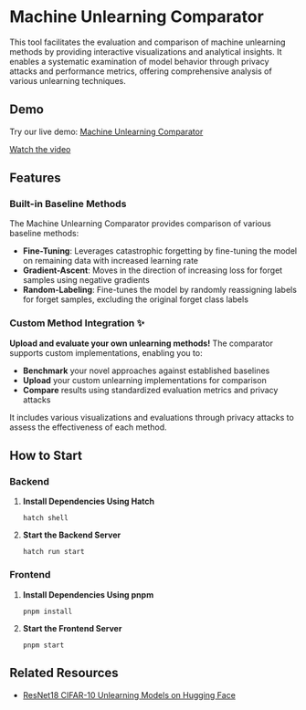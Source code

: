 # Machine Unlearning Comparator

This tool facilitates the evaluation and comparison of machine unlearning methods by providing interactive visualizations and analytical insights. It enables a systematic examination of model behavior through privacy attacks and performance metrics, offering comprehensive analysis of various unlearning techniques.

## Demo

Try our live demo: [Machine Unlearning Comparator](https://gnueaj.github.io/Machine-Unlearning-Comparator/)

[Watch the video](https://youtu.be/yAyAYp2msDk?si=Q-8IgVlrk8uSBceu)

## Features

### Built-in Baseline Methods
The Machine Unlearning Comparator provides comparison of various baseline methods:
- **Fine-Tuning**: Leverages catastrophic forgetting by fine-tuning the model on remaining data with increased learning rate
- **Gradient-Ascent**: Moves in the direction of increasing loss for forget samples using negative gradients
- **Random-Labeling**: Fine-tunes the model by randomly reassigning labels for forget samples, excluding the original forget class labels

### **Custom Method Integration** ✨
**Upload and evaluate your own unlearning methods!** The comparator supports custom implementations, enabling you to:
- **Benchmark** your novel approaches against established baselines
- **Upload** your custom unlearning implementations for comparison
- **Compare** results using standardized evaluation metrics and privacy attacks

It includes various visualizations and evaluations through privacy attacks to assess the effectiveness of each method.

## How to Start

### Backend

1. **Install Dependencies Using Hatch**
   ```shell
   hatch shell
   ```

2. **Start the Backend Server**
   ```shell
   hatch run start
   ```

### Frontend

1. **Install Dependencies Using pnpm**
   ```shell
   pnpm install
   ```

2. **Start the Frontend Server**
   ```shell
   pnpm start
   ```
   
## Related Resources
- [ResNet18 CIFAR-10 Unlearning Models on Hugging Face](https://huggingface.co/jaeunglee/resnet18-cifar10-unlearning)
